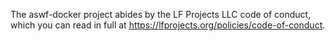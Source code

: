 The aswf-docker project abides by the LF Projects LLC code of conduct, which you can read in full at https://lfprojects.org/policies/code-of-conduct.